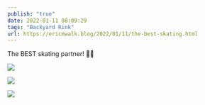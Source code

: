```yaml
---
publish: "true"
date: 2022-01-11 08:09:29
tags: "Backyard Rink"
url: https://ericmwalk.blog/2022/01/11/the-best-skating.html
---
```


The BEST skating partner! 🏒🐶

![](https://ericmwalk.blog/uploads/2022/7b98c4b354.jpg)

![](https://ericmwalk.blog/uploads/2022/6205298f66.jpg)

![](https://ericmwalk.blog/uploads/2022/7cfd75ceb3.jpg)